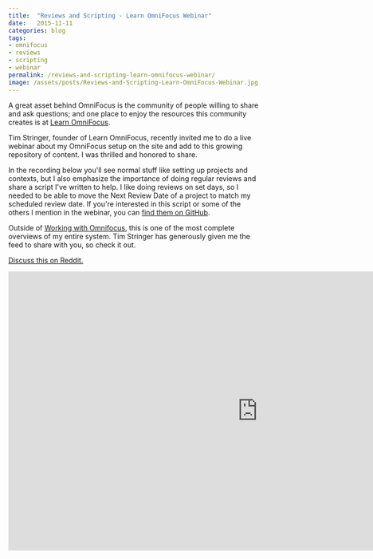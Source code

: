 ```yaml
---
title:  "Reviews and Scripting - Learn OmniFocus Webinar"
date:   2015-11-11
categories: blog
tags:
- omnifocus
- reviews
- scripting
- webinar
permalink: /reviews-and-scripting-learn-omnifocus-webinar/
image: /assets/posts/Reviews-and-Scripting-Learn-OmniFocus-Webinar.jpg
---
```


A great asset behind OmniFocus is the community of people willing to share and ask questions; and one place to enjoy the resources this community creates is at [Learn OmniFocus](http://learnomnifocus.com/?ref=11).
<!--more-->

Tim Stringer, founder of Learn OmniFocus, recently invited me to do a live webinar about my OmniFocus setup on the site and add to this growing repository of content. I was thrilled and  honored to share.

In the recording below you'll see normal stuff like setting up projects and contexts, but I also emphasize the importance of doing regular reviews and share a script I've written to help. I like doing reviews on set days, so I needed to be able to move the Next Review Date of a project to match my scheduled review date. If you're interested in this script or some of the others I mention in the webinar, you can [find them on GitHub](https://github.com/joebuhlig/OFScripts). 

Outside of [Working with Omnifocus](https://tools.joebuhlig.com/working-with-omnifocus/), this is one of the most complete overviews of my entire system. Tim Stringer has generously given me the feed to share with you, so check it out.

[Discuss this on Reddit.](https://www.reddit.com/r/joebuhlig/comments/3sewyr/reviews_and_scripting_learn_omnifocus_webinar/)

<div class="center video-container">
<iframe src="https://player.vimeo.com/video/144911621" width="1000" height="560" frameborder="0" webkitallowfullscreen mozallowfullscreen allowfullscreen></iframe>
</div>